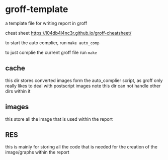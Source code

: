 # groff-template
a template file for writing report in groff

cheat sheet https://l04db4l4nc3r.github.io/groff-cheatsheet/

to start the auto complier, run `make auto_comp`

to just complie the current groff file run `make`

## cache
this dir stores converted images form the auto_complier script, as groff only really likes to deal with postscript images
note this dir can not handle other dirs within it

## images
this store all the image that is used within the report

## RES
this is mainly for storing all the code that is needed for the creation of the image/graphs within the report